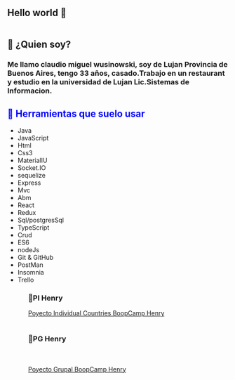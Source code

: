 ## Hello world 👋

<img style="margin:auto"  src="https://www.bdigital.co.nz/wp-content/uploads/2019/07/Graphic-workstation.gif" alt=""/>

<h2>	
&#129300; ¿Quien soy?  </h2>

<h3>  Me llamo claudio miguel wusinowski, soy de Lujan Provincia de Buenos  Aires, tengo 33 años, casado.Trabajo en un restaurant y estudio en la universidad de Lujan Lic.Sistemas de Informacion.</h3>

<h2 style="color:blue">&#128588; Herramientas que suelo usar</h2>
<ul>
    <li>Java</li>
    <li>JavaScript</li>
    <li>Html</li>
    <li>Css3</li>
    <li>MaterialIU</li>
    <li>Socket.IO</li>
    <li>sequelize</li>
    <li>Express</li>
    <li>Mvc</li>
    <li>Abm</li>
    <li>React</li>
    <li>Redux</li>
    <li>Sql/postgresSql</li>
    <li>TypeScript</li>
    <li>Crud</li>
    <li>ES6</li>
    <li>nodeJs</li>
    <li>Git & GitHub</li>
    <li>PostMan</li>
    <li>Insomnia</li>
    <li>Trello</li>
<ul>
<h3>	
&#128640;PI Henry</h3>
<a href="https://youtu.be/9vDOx6g_KQI">Poyecto Individual Countries BoopCamp Henry</a><br></br>
<h3>&#128640;PG Henry</h3><br></br>
<a href="https://pf-web-service.vercel.app/">Poyecto Grupal BoopCamp Henry</a>
